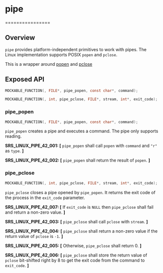 # pipe
================

## Overview

`pipe` provides platform-independent primitives to work with pipes. The Linux implementation supports POSIX `popen` and `pclose`.

This is a wrapper around [popen](https://www.man7.org/linux/man-pages/man3/popen.3.html) and [pclose](https://man7.org/linux/man-pages/man3/pclose.3.html)

## Exposed API

```c
MOCKABLE_FUNCTION(, FILE*, pipe_popen, const char*, command);

MOCKABLE_FUNCTION(, int, pipe_pclose, FILE*, stream, int*, exit_code);
```

### pipe_popen

```c
MOCKABLE_FUNCTION(, FILE*, pipe_popen, const char*, command);
```

`pipe_popen` creates a pipe and executes a command. The pipe only supports reading.

**SRS_LINUX_PIPE_42_001: [** `pipe_popen` shall call `popen` with `command` and `"r"` as `type`. **]**

**SRS_LINUX_PIPE_42_002: [** `pipe_popen` shall return the result of `popen`. **]**

### pipe_pclose

```c
MOCKABLE_FUNCTION(, int, pipe_pclose, FILE*, stream, int*, exit_code);
```

`pipe_pclose` closes a pipe opened by `pipe_popen`. It returns the exit code of the process in the `exit_code` parameter.

**SRS_LINUX_PIPE_42_007: [** If `exit_code` is `NULL` then `pipe_pclose` shall fail and return a non-zero value. **]**

**SRS_LINUX_PIPE_42_003: [** `pipe_pclose` shall call `pclose` with `stream`. **]**

**SRS_LINUX_PIPE_42_004: [** `pipe_pclose` shall return a non-zero value if the return value of `pclose` is `-1`. **]**

**SRS_LINUX_PIPE_42_005: [** Otherwise, `pipe_pclose` shall return 0. **]**

**SRS_LINUX_PIPE_42_006: [** `pipe_pclose` shall store the return value of `pclose` bit-shifted right by 8 to get the exit code from the command to `exit_code`. **]**
